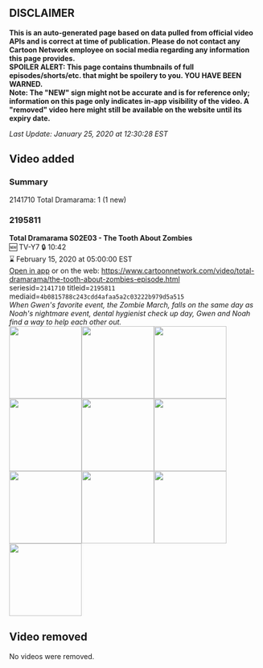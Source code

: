 ## DISCLAIMER
**This is an auto-generated page based on data pulled from official video APIs and is correct at time of publication. Please do not contact any Cartoon Network employee on social media regarding any information this page provides.**  
**SPOILER ALERT: This page contains thumbnails of full episodes/shorts/etc. that might be spoilery to you. YOU HAVE BEEN WARNED.**  
**Note: The "NEW" sign might not be accurate and is for reference only; information on this page only indicates in-app visibility of the video. A "removed" video here might still be available on the website until its expiry date.**  

_Last Update: January 25, 2020 at 12:30:28 EST_
## Video added
### Summary
2141710 Total Dramarama: 1 (1 new)  
### 2195811
**Total Dramarama S02E03 - The Tooth About Zombies**  
🆕 TV-Y7 🔒 10:42  
⌛ February 15, 2020 at 05:00:00 EST  
[Open in app](https://tinyurl.com/yx4tpoyq) or on the web: https://www.cartoonnetwork.com/video/total-dramarama/the-tooth-about-zombies-episode.html  
seriesid=`2141710` titleid=`2195811` mediaid=`4b0815788c243cdd4afaa5a2c03222b979d5a515`  
_When Gwen's favorite event, the Zombie March, falls on the same day as Noah's nightmare event, dental hygienist check up day, Gwen and Noah find a way to help each other out._  
<a href="https://s3.amazonaws.com/cartoonorchestrator/2195811_001_1280x720.jpg"><img src="https://s3.amazonaws.com/cartoonorchestrator/2195811_001_640x360.jpg" height="144px" /></a><a href="https://s3.amazonaws.com/cartoonorchestrator/2195811_002_1280x720.jpg"><img src="https://s3.amazonaws.com/cartoonorchestrator/2195811_002_640x360.jpg" height="144px" /></a><a href="https://s3.amazonaws.com/cartoonorchestrator/2195811_003_1280x720.jpg"><img src="https://s3.amazonaws.com/cartoonorchestrator/2195811_003_640x360.jpg" height="144px" /></a><a href="https://s3.amazonaws.com/cartoonorchestrator/2195811_004_1280x720.jpg"><img src="https://s3.amazonaws.com/cartoonorchestrator/2195811_004_640x360.jpg" height="144px" /></a><a href="https://s3.amazonaws.com/cartoonorchestrator/2195811_005_1280x720.jpg"><img src="https://s3.amazonaws.com/cartoonorchestrator/2195811_005_640x360.jpg" height="144px" /></a><a href="https://s3.amazonaws.com/cartoonorchestrator/2195811_006_1280x720.jpg"><img src="https://s3.amazonaws.com/cartoonorchestrator/2195811_006_640x360.jpg" height="144px" /></a><a href="https://s3.amazonaws.com/cartoonorchestrator/2195811_007_1280x720.jpg"><img src="https://s3.amazonaws.com/cartoonorchestrator/2195811_007_640x360.jpg" height="144px" /></a><a href="https://s3.amazonaws.com/cartoonorchestrator/2195811_008_1280x720.jpg"><img src="https://s3.amazonaws.com/cartoonorchestrator/2195811_008_640x360.jpg" height="144px" /></a><a href="https://s3.amazonaws.com/cartoonorchestrator/2195811_009_1280x720.jpg"><img src="https://s3.amazonaws.com/cartoonorchestrator/2195811_009_640x360.jpg" height="144px" /></a><a href="https://s3.amazonaws.com/cartoonorchestrator/2195811_010_1280x720.jpg"><img src="https://s3.amazonaws.com/cartoonorchestrator/2195811_010_640x360.jpg" height="144px" /></a>
## Video removed
No videos were removed.  
